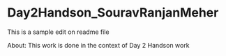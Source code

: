 # Day2Handson_SouravRanjanMeher
This is a sample edit on readme file 

About:
This work is done in the context of Day 2 Handson work
